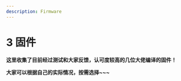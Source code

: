 ```yaml
---
description: Firmware
---
```


# 3 固件

**这里收集了目前经过测试和大家反馈，认可度较高的几位大佬编译的固件！**

**大家可以根据自己的实际情况，按需选择\~\~\~**
